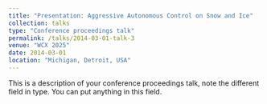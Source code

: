 ```yaml
---
title: "Presentation: Aggressive Autonomous Control on Snow and Ice"
collection: talks
type: "Conference proceedings talk"
permalink: /talks/2014-03-01-talk-3
venue: "WCX 2025"
date: 2014-03-01
location: "Michigan, Detroit, USA"
---
```


This is a description of your conference proceedings talk, note the different field in type. You can put anything in this field.
